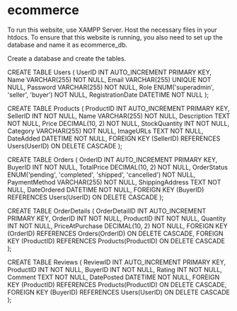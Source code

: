 # ecommerce

To run this website, use XAMPP Server. Host the necessary files in your htdocs.
To ensure that this website is running, you also need to set up the database and name it as ecommerce_db.

Create a database and create the tables.

CREATE TABLE Users (
    UserID INT AUTO_INCREMENT PRIMARY KEY,
    Name VARCHAR(255) NOT NULL,
    Email VARCHAR(255) UNIQUE NOT NULL,
    Password VARCHAR(255) NOT NULL,
    Role ENUM('superadmin', 'seller', 'buyer') NOT NULL,
    RegistrationDate DATETIME NOT NULL
);

CREATE TABLE Products (
    ProductID INT AUTO_INCREMENT PRIMARY KEY,
    SellerID INT NOT NULL,
    Name VARCHAR(255) NOT NULL,
    Description TEXT NOT NULL,
    Price DECIMAL(10, 2) NOT NULL,
    StockQuantity INT NOT NULL,
    Category VARCHAR(255) NOT NULL,
    ImageURLs TEXT NOT NULL,
    DateAdded DATETIME NOT NULL,
    FOREIGN KEY (SellerID) REFERENCES Users(UserID) ON DELETE CASCADE
);

CREATE TABLE Orders (
    OrderID INT AUTO_INCREMENT PRIMARY KEY,
    BuyerID INT NOT NULL,
    TotalPrice DECIMAL(10, 2) NOT NULL,
    OrderStatus ENUM('pending', 'completed', 'shipped', 'cancelled') NOT NULL,
    PaymentMethod VARCHAR(255) NOT NULL,
    ShippingAddress TEXT NOT NULL,
    DateOrdered DATETIME NOT NULL,
    FOREIGN KEY (BuyerID) REFERENCES Users(UserID) ON DELETE CASCADE
);

CREATE TABLE OrderDetails (
    OrderDetailID INT AUTO_INCREMENT PRIMARY KEY,
    OrderID INT NOT NULL,
    ProductID INT NOT NULL,
    Quantity INT NOT NULL,
    PriceAtPurchase DECIMAL(10, 2) NOT NULL,
    FOREIGN KEY (OrderID) REFERENCES Orders(OrderID) ON DELETE CASCADE,
    FOREIGN KEY (ProductID) REFERENCES Products(ProductID) ON DELETE CASCADE
);

CREATE TABLE Reviews (
    ReviewID INT AUTO_INCREMENT PRIMARY KEY,
    ProductID INT NOT NULL,
    BuyerID INT NOT NULL,
    Rating INT NOT NULL,
    Comment TEXT NOT NULL,
    DatePosted DATETIME NOT NULL,
    FOREIGN KEY (ProductID) REFERENCES Products(ProductID) ON DELETE CASCADE,
    FOREIGN KEY (BuyerID) REFERENCES Users(UserID) ON DELETE CASCADE
);
